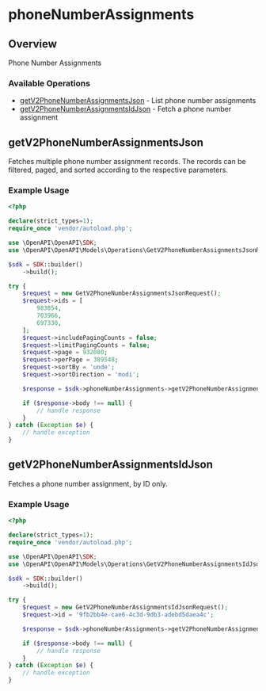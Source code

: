 # phoneNumberAssignments

## Overview

Phone Number Assignments

### Available Operations

* [getV2PhoneNumberAssignmentsJson](#getv2phonenumberassignmentsjson) - List phone number assignments
* [getV2PhoneNumberAssignmentsIdJson](#getv2phonenumberassignmentsidjson) - Fetch a phone number assignment

## getV2PhoneNumberAssignmentsJson

Fetches multiple phone number assignment records. The records can be filtered, paged, and sorted according to
the respective parameters.


### Example Usage

```php
<?php

declare(strict_types=1);
require_once 'vendor/autoload.php';

use \OpenAPI\OpenAPI\SDK;
use \OpenAPI\OpenAPI\Models\Operations\GetV2PhoneNumberAssignmentsJsonRequest;

$sdk = SDK::builder()
    ->build();

try {
    $request = new GetV2PhoneNumberAssignmentsJsonRequest();
    $request->ids = [
        983854,
        703966,
        697330,
    ];
    $request->includePagingCounts = false;
    $request->limitPagingCounts = false;
    $request->page = 932080;
    $request->perPage = 389548;
    $request->sortBy = 'unde';
    $request->sortDirection = 'modi';

    $response = $sdk->phoneNumberAssignments->getV2PhoneNumberAssignmentsJson($request);

    if ($response->body !== null) {
        // handle response
    }
} catch (Exception $e) {
    // handle exception
}
```

## getV2PhoneNumberAssignmentsIdJson

Fetches a phone number assignment, by ID only.


### Example Usage

```php
<?php

declare(strict_types=1);
require_once 'vendor/autoload.php';

use \OpenAPI\OpenAPI\SDK;
use \OpenAPI\OpenAPI\Models\Operations\GetV2PhoneNumberAssignmentsIdJsonRequest;

$sdk = SDK::builder()
    ->build();

try {
    $request = new GetV2PhoneNumberAssignmentsIdJsonRequest();
    $request->id = '9fb2bb4e-cae6-4c3d-9db3-adebd5daea4c';

    $response = $sdk->phoneNumberAssignments->getV2PhoneNumberAssignmentsIdJson($request);

    if ($response->body !== null) {
        // handle response
    }
} catch (Exception $e) {
    // handle exception
}
```
